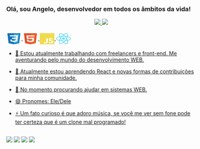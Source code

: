 ### Olá, sou Angelo, desenvolvedor em todos os âmbitos da vida!

<div align="center">
  <a href="https://github.com/Angelo-lop">
  <img height="180em" src="https://github-readme-stats.vercel.app/api?username=Angelo-lop&show_icons=true&theme=midnight-purple&include_all_commits=true&count_private=true"/>
  <img height="180em" src="https://github-readme-stats.vercel.app/api/top-langs/?username=Angelo-lop&layout=compact&langs_count=7&theme=github_dark"/>
</div>
  
<div style="display: inline_block"><br>
  <img align="center" alt="Angelo-CSS" height="30" width="40" src="https://raw.githubusercontent.com/devicons/devicon/master/icons/css3/css3-original.svg"> 
  <img align="center" alt="Angelo-HTML" height="30" width="40" src="https://raw.githubusercontent.com/devicons/devicon/master/icons/html5/html5-original.svg">
  <img align="center" alt="Angelo-Js" height="30" width="40" src="https://raw.githubusercontent.com/devicons/devicon/master/icons/javascript/javascript-plain.svg">
  <img align="center" alt="Angelo-React" height="33" width="40" src="https://raw.githubusercontent.com/devicons/devicon/master/icons/react/react-original.svg">

 </div>


- 🔭 Estou atualmente trabalhando com freelancers e front-end. Me aventurando pelo mundo do desenvolvimento WEB.
- 🌱 Atualmente estou aprendendo React e novas formas de contribuições para minha comunidade.
- 🤔 No momento procurando ajudar em sistemas WEB.
- 😄 Pronomes: Ele/Dele
- ⚡ Um fato curioso é que adoro música, se você me ver sem fone pode ter certeza que é um clone mal programado!
  
  ##
  
 <a href="https://www.instagram.com/tec.ang/" target="_blank"><img src="https://img.shields.io/badge/-Instagram-%23E4405F?style=for-the-badge&logo=instagram&logoColor=white" target="_blank"></a>
 <a href="https://discord.gg/Angelolopes#9547" target="_blank"><img src="https://img.shields.io/badge/Discord-7289DA?style=for-the-badge&logo=discord&logoColor=white" target="_blank"></a> 
  <a href = "mailto:angelo.lop.alv@gmail.com"><img src="https://img.shields.io/badge/-Gmail-%23333?style=for-the-badge&logo=gmail&logoColor=white" target="_blank"></a>
  <a href="https://www.linkedin.com/in/angelo-/" target="_blank"><img src="https://img.shields.io/badge/-LinkedIn-%230077B5?style=for-the-badge&logo=linkedin&logoColor=white" target="_blank"></a> 
  
